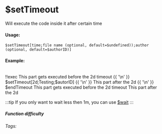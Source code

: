 # $setTimeout
Will execute the code inside it after certain time

#### Usage: 
`$setTimeout[time;file name (optional, default=$undefined));author (optional, default=$authorID)]`

#### Example:
<br/>
<discord-messages>
	<discord-message :bot="false" role-color="#ffcc9a" author="Member" timestamp="08/20/2021">
                <DiscordMarkdown>
                        !!exec This part gets executed before the 2d timeout
                        {{ '\n' }}
                        $setTimeout[2d;Testing;$autorID]
                        {{ '\n' }}
                        This part after the 2d
                        {{ '\n' }}
                        $endTimeout
		</DiscordMarkdown>
	</discord-message>
	<discord-message :bot="true" role-color="#0099ff" author="Custom Command" avatar="https://media.discordapp.net/avatars/725721249652670555/781224f90c3b841ba5b40678e032f74a.webp" timestamp="08/20/2021">
        This part gets executed before the 2d timeout
	</discord-message>
	<discord-message :bot="true" role-color="#0099ff" author="Custom Command" avatar="https://media.discordapp.net/avatars/725721249652670555/781224f90c3b841ba5b40678e032f74a.webp" timestamp="08/22/2021">
        This part after the 2d
	</discord-message>
</discord-messages>

:::tip 
If you only want to wait less then 1m, you can use [$wait](../Useful/wait.md)
:::



##### Function difficulty <Badge type="warning" text="Medium" vertical="middle" /> 
###### Tags: <Badge type="tip" text="timeout" vertical="middle" />  <Badge type="tip" text="Wait" vertical="middle" />  <Badge type="tip" text="Thinking" vertical="middle" />  <Badge type="tip" text="Set Timeout" vertical="middle" /> 